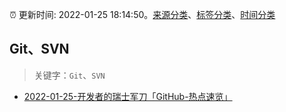 :alarm_clock: 更新时间: 2022-01-25 18:14:50。[来源分类](../README.md)、[标签分类](../TAGS.md)、[时间分类](../TIMELINE.md)

## Git、SVN


> 关键字：`Git`、`SVN`



- [2022-01-25-开发者的瑞士军刀「GitHub-热点速览」](https://toutiao.io/k/9szt6fr) 